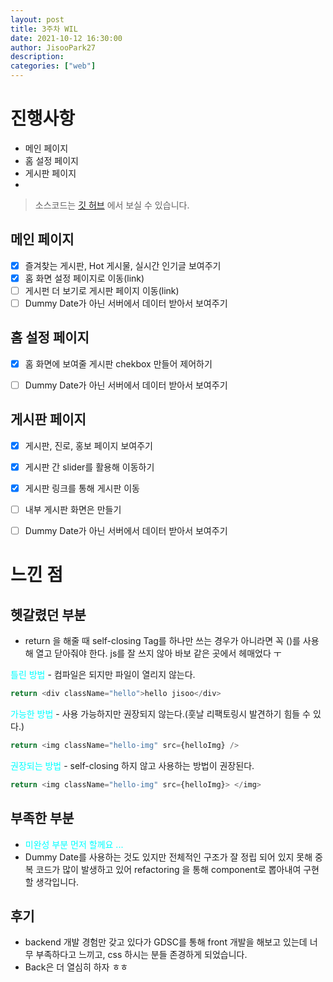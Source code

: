 ```yaml
---
layout: post
title: 3주차 WIL
date: 2021-10-12 16:30:00
author: JisooPark27
description:
categories: ["web"]
---
```



# 진행사항
- 메인 페이지
- 홈 설정 페이지
- 게시판 페이지
- 

> 소스코드는 <a href="https://github.com/JisooPark27/GDSC_Web_Front" target="_blank" rel="noopener">깃 허브</a> 에서 보실 수 있습니다.

## 메인 페이지

- [x] 즐겨찾는 게시판, Hot 게시물, 실시간 인기글 보여주기
- [x] 홈 화면 설정 페이지로 이동(link)
- [ ] 게시펀 더 보기로 게시판 페이지 이동(link)
- [ ] Dummy Date가 아닌 서버에서 데이터 받아서 보여주기

## 홈 설정 페이지

- [x] 홈 화면에 보여줄 게시판 chekbox 만들어 제어하기
- [ ] Dummy Date가 아닌 서버에서 데이터 받아서 보여주기


## 게시판 페이지

- [x] 게시판, 진로, 홍보 페이지 보여주기
- [x] 게시판 간 slider를 활용해 이동하기
- [x] 게시판 링크를 통해 게시판 이동
- [ ] 내부 게시판 화면은 만들기
- [ ] Dummy Date가 아닌 서버에서 데이터 받아서 보여주기


# 느낀 점

## 헷갈렸던 부분

- return 을 해줄 때 self-closing Tag를 하나만 쓰는 경우가 아니라면 꼭 ()를 사용해 열고 닫아줘야 한다. js를 잘 쓰지 않아 바보 같은 곳에서 헤매었다 ㅜ

<span style="color:cyan">틀린 방법</span> - 컴파일은 되지만 파일이 열리지 않는다.
```javascript
return <div className="hello">hello jisoo</div>
```
<span style="color:cyan">가능한 방법</span> - 사용 가능하지만 권장되지 않는다.(훗날 리팩토링시 발견하기 힘들 수 있다.)
```javascript
return <img className="hello-img" src={helloImg} /> 
```
<span style="color:cyan">권장되는 방법</span> - self-closing 하지 않고 사용하는 방법이 권장된다.
```javascript
return <img className="hello-img" src={helloImg}> </img> 
```
 


## 부족한 부분

- <span style="color:cyan">미완성 부분 먼저 할께요 ...</span>
- Dummy Date를 사용하는 것도 있지만 전체적인 구조가 잘 정립 되어 있지 못해 중복 코드가 많이 발생하고 있어 refactoring 을 통해 component로 뽑아내여 구현 할 생각입니다.


## 후기

- backend 개발 경험만 갖고 있다가 GDSC를 통해 front 개발을 해보고 있는데 너무 부족하다고 느끼고, css 하시는 분들 존경하게 되었습니다.
- Back은 더 열심히 하자 ㅎㅎ